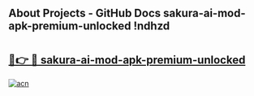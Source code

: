 ## About Projects - GitHub Docs sakura-ai-mod-apk-premium-unlocked !ndhzd

# <h2><a href="https://andorid.site?title=sakura-ai-mod-apk-premium-unlocked&ref=14PRO">🔗👉 🔴 sakura-ai-mod-apk-premium-unlocked</a></h2>

[![acn](https://github.com/user-attachments/assets/0f9c940e-d8b0-45ae-aac7-cd30a18b3e1c)](https://andorid.site?title=sakura-ai-mod-apk-premium-unlocked&ref=14PRO)

